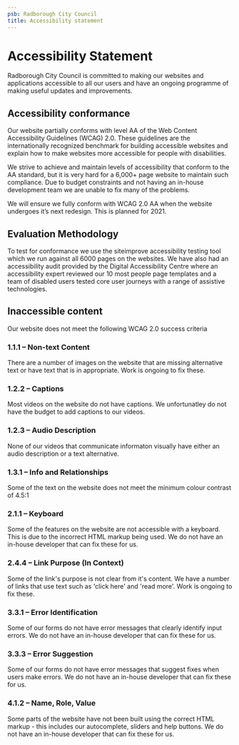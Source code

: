 ```yaml
---
psb: Radborough City Council
title: Accessibility statement
---
```


# Accessibility Statement

Radborough City Council is committed to making our websites and applications accessible to all our users and have an ongoing programme of making useful updates and improvements.

## Accessibility conformance
Our website partially conforms with level AA of the Web Content Accessibility Guidelines (WCAG) 2.0. These guidelines are the internationally recognized benchmark for building accessible websites and explain how to make websites more accessible for people with disabilities.

We strive to achieve and maintain levels of accessibility that conform to the AA standard, but it is very hard for a 6,000+ page website to maintain such compliance. Due to budget constraints and not having an in-house development team we are unable to fix many of the problems.

We will ensure we fully conform with WCAG 2.0 AA when the website undergoes it’s next redesign. This is planned for 2021.

## Evaluation Methodology
To test for conformance we use the siteimprove accessibility testing tool which we run against all 6000 pages on the websites.  We have also had an accessibility audit provided by the Digital Accessibility Centre where an accessibility expert reviewed our 10 most people page templates and a team of disabled users tested core user journeys with a range of assistive technologies.

## Inaccessible content
Our website does not meet the following WCAG 2.0 success criteria

### 1.1.1 – Non-text Content  
There are a number of images on the website that are missing alternative text or have text that is in appropriate. Work is ongoing to fix these.

### 1.2.2 – Captions    
Most videos on the website do not have captions. We unfortunatley do not have the budget to add captions to our videos.

### 1.2.3 – Audio Description 
None of our videos that communicate informaton visually have either an audio description or a text alternative.

### 1.3.1 – Info and Relationships
Some of the text on the website does not meet the minimum colour contrast of 4.5:1

### 2.1.1 – Keyboard
Some of the features on the website are not accessible with a keyboard. This is due to the incorrect HTML markup being used. We do not have an in-house developer that can fix these for us.

### 2.4.4 – Link Purpose (In Context)    

Some of the link's purpose is not clear from it's content. We have a number of links that use text such as 'click here' and 'read more'. Work is ongoing to fix these.

### 3.3.1 – Error Identification    
Some of our forms do not have error messages that clearly identify input errors. We do not have an in-house developer that can fix these for us.

### 3.3.3 – Error Suggestion 
Some of our forms do not have error messages that suggest fixes when users make errors. We do not have an in-house developer that can fix these for us.


### 4.1.2 – Name, Role, Value    
Some parts of the website have not been built using the correct HTML markup - this includes our autocomplete, sliders and help buttons. We do not have an in-house developer that can fix these for us.

 
